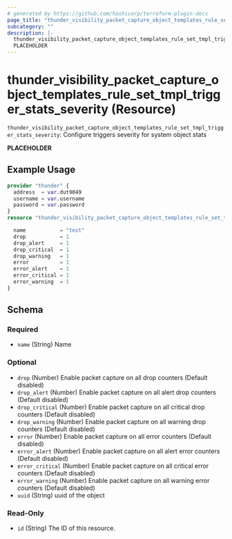 ```yaml
---
# generated by https://github.com/hashicorp/terraform-plugin-docs
page_title: "thunder_visibility_packet_capture_object_templates_rule_set_tmpl_trigger_stats_severity Resource - terraform-provider-thunder"
subcategory: ""
description: |-
  thunder_visibility_packet_capture_object_templates_rule_set_tmpl_trigger_stats_severity: Configure triggers severity for system object stats
  PLACEHOLDER
---
```


# thunder_visibility_packet_capture_object_templates_rule_set_tmpl_trigger_stats_severity (Resource)

`thunder_visibility_packet_capture_object_templates_rule_set_tmpl_trigger_stats_severity`: Configure triggers severity for system object stats

__PLACEHOLDER__

## Example Usage

```terraform
provider "thunder" {
  address  = var.dut9049
  username = var.username
  password = var.password
}
resource "thunder_visibility_packet_capture_object_templates_rule_set_tmpl_trigger_stats_severity" "thunder_visibility_packet_capture_object_templates_rule_set_tmpl_trigger_stats_severity" {

  name           = "test"
  drop           = 1
  drop_alert     = 1
  drop_critical  = 1
  drop_warning   = 1
  error          = 1
  error_alert    = 1
  error_critical = 1
  error_warning  = 1
}
```

<!-- schema generated by tfplugindocs -->
## Schema

### Required

- `name` (String) Name

### Optional

- `drop` (Number) Enable packet capture on all drop counters (Default disabled)
- `drop_alert` (Number) Enable packet capture on all alert drop counters (Default disabled)
- `drop_critical` (Number) Enable packet capture on all critical drop counters (Default disabled)
- `drop_warning` (Number) Enable packet capture on all warning drop counters (Default disabled)
- `error` (Number) Enable packet capture on all error counters (Default disabled)
- `error_alert` (Number) Enable packet capture on all alert error counters (Default disabled)
- `error_critical` (Number) Enable packet capture on all critical error counters (Default disabled)
- `error_warning` (Number) Enable packet capture on all warning error counters (Default disabled)
- `uuid` (String) uuid of the object

### Read-Only

- `id` (String) The ID of this resource.


